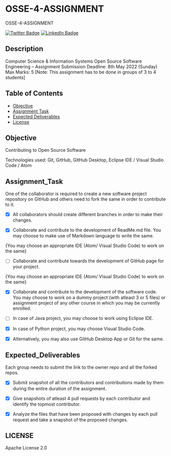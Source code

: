 # OSSE-4-ASSIGNMENT
OSSE-4-ASSIGNMENT 


[![Twitter Badge](https://img.shields.io/badge/Twitter-Profile-informational?style=flat&logo=twitter&logoColor=white&color=1CA2F1)](https://twitter.com/re01021992)
[![LinkedIn Badge](https://img.shields.io/badge/LinkedIn-Profile-informational?style=flat&logo=linkedin&logoColor=white&color=0D76A8)](https://www.linkedin.com/in/himanshu-chaurishiya-🇮🇳-965b9a126)

## Description

Computer Science & Information Systems
Open Source Software Engineering – Assignment
Submission Deadline: 8th May 2022 (Sunday)
Max Marks: 5
[Note: This assignment has to be done in groups of 3 to 4 students]




## Table of Contents 

- [Objective](#Objective)
- [Assignment Task](#Assignment_Task)
- [Expected Deliverables](#Expected_Deliverables)
- [License](#license)

## Objective

 Contributing to Open Source Software

Technologies used: Git, GitHub, GitHub Desktop, Eclipse IDE / Visual Studio Code / Atom

## Assignment_Task

One of the collaborator is required to create a new software project repository on GitHub and others need to fork the same in order to contribute to it.

- [x] All collaborators should create different branches in order to make their changes.

- [x] Collaborate and contribute to the development of ReadMe.md file. You may choose to make use of Markdown language to write the same.

{You may choose an appropriate IDE (Atom/ Visual Studio Code) to work on the same}

- [ ] Collaborate and contribute towards the development of GitHub page for your project.

{You may choose an appropriate IDE (Atom/ Visual Studio Code) to work on the same}

- [x] Collaborate and contribute to the development of the software code. You may choose to work on a dummy project (with atleast 3 or 5 files) or assignment project of any other course in which you may be currently enrolled.

- [ ] In case of Java project, you may choose to work using Eclipse IDE.

- [x] In case of Python project, you may choose Visual Studio Code.

- [x] Alternatively, you may also use GitHub Desktop App or Git for the same.

## Expected_Deliverables

Each group needs to submit the link to the owner repo and all the forked repos.

- [x] Submit snapshot of all the contributors and contributions made by them during the entire duration of the assignment.

- [x] Give snapshots of atleast 4 pull requests by each contributor and identify the topmost contributor.

- [x] Analyze the files that have been proposed with changes by each pull request and take a snapshot of the proposed changes.

## LICENSE

Apache License 2.0
